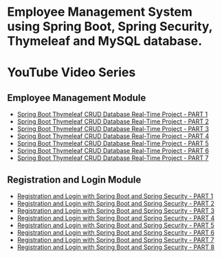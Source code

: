 # Employee Management System using Spring Boot, Spring Security, Thymeleaf and MySQL database.

# YouTube Video Series
## Employee Management Module
<ul>
<li><a href="https://youtu.be/U7WDfoiodOg" target="_blank">Spring Boot Thymeleaf CRUD Database Real-Time Project - PART 1 </a></li>
<li><a href="https://youtu.be/bcV0WtOoY54" target="_blank">Spring Boot Thymeleaf CRUD Database Real-Time Project - PART 2 </a></li>
<li><a href="https://youtu.be/dlGmqzex8GE" target="_blank">Spring Boot Thymeleaf CRUD Database Real-Time Project - PART 3 </a></li>
<li><a href="https://youtu.be/iVAZ1bK8YGI" target="_blank">Spring Boot Thymeleaf CRUD Database Real-Time Project - PART 4 </a></li>
<li><a href="https://youtu.be/gUapbepRa24" target="_blank">Spring Boot Thymeleaf CRUD Database Real-Time Project - PART 5 </a></li>
<li><a href="https://youtu.be/yoZpl-iBzs4" target="_blank">Spring Boot Thymeleaf CRUD Database Real-Time Project - PART 6 </a></li>
<li><a href="https://youtu.be/dMT6K3sxCkg" target="_blank">Spring Boot Thymeleaf CRUD Database Real-Time Project - PART 7 </a></li>
</ul>

## Registration and Login Module
<ul>
<li><a href="https://youtu.be/Hk70e7KR290" target="_blank">Registration and Login with Spring Boot and Spring Security - PART 1 </a></li>
<li><a href="https://youtu.be/JE7KaTIF1Z4" target="_blank">Registration and Login with Spring Boot and Spring Security - PART 2 </a></li>
<li><a href="https://youtu.be/VqitTIMG5uI" target="_blank">Registration and Login with Spring Boot and Spring Security - PART 3 </a></li>
<li><a href="https://youtu.be/uS8zA3W8p5s" target="_blank">Registration and Login with Spring Boot and Spring Security - PART 4 </a></li>
<li><a href="https://youtu.be/hPCynjmapSo" target="_blank">Registration and Login with Spring Boot and Spring Security - PART 5 </a></li>
<li><a href="https://youtu.be/hE_STc3eWzE" target="_blank">Registration and Login with Spring Boot and Spring Security - PART 6 </a></li>
<li><a href="https://youtu.be/Tu3lBxlFBlM" target="_blank">Registration and Login with Spring Boot and Spring Security - PART 7 </a></li>
<li><a href="https://youtu.be/KKjKFLKlCbc" target="_blank">Registration and Login with Spring Boot and Spring Security - PART 8 </a></li>
</ul>
